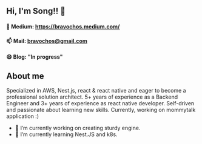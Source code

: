 ## Hi, I'm Song!! 👋

#### 💬 Medium: https://bravochos.medium.com/

#### 📫 Mail: bravochos@gmail.com

#### 😄 Blog: "In progress"

## About me

Specialized in AWS, Nest.js, react & react native and eager to become a professional solution architect. 5+ years of experience as a Backend Engineer and 3+ years of experience as react native developer. Self-driven and passionate about learning new skills. Currently, working on mommytalk application :)

- 🔭 I’m currently working on creating sturdy engine.
- 🌱 I’m currently learning Nest.JS and k8s.
